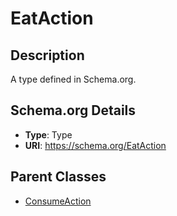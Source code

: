 # EatAction

## Description
A type defined in Schema.org.

## Schema.org Details
- **Type**: Type
- **URI**: https://schema.org/EatAction

## Parent Classes
- [ConsumeAction](../ConsumeAction.md)

